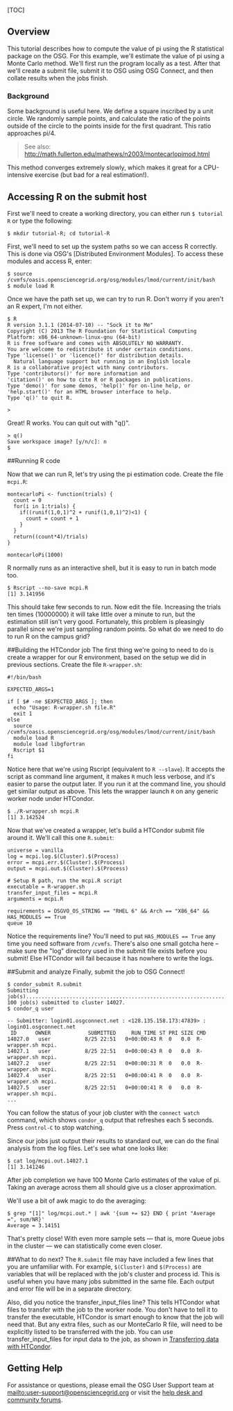 [title]: - "Calcuating Pi using R"
[TOC]


## Overview
This tutorial describes how to compute the value of pi using the R statistical package on the OSG. For this example, we'll estimate the value of pi using a Monte Carlo method. We'll first run the program locally as a test.  After that we'll create a submit file, submit it to OSG using OSG Connect, and then collate results when the jobs finish.

### Background
Some background is useful here. We define a square inscribed by a unit circle. We randomly sample points, and calculate the ratio of the points outside of the circle to the points inside for the first quadrant. This ratio approaches pi/4.

> See also: http://math.fullerton.edu/mathews/n2003/montecarlopimod.html

This method converges extremely slowly, which makes it great for a CPU-intensive exercise (but bad for a real estimation!).

## Accessing R on the submit host
First we'll need to create a working directory, you can either run `$ tutorial R` or type the following:

	$ mkdir tutorial-R; cd tutorial-R

First, we'll need to set up the system paths so we can access R correctly. This is done via OSG's [Distributed Environment Modules]. To access these modules and access R, enter:

	$ source /cvmfs/oasis.opensciencegrid.org/osg/modules/lmod/current/init/bash
	$ module load R
	

Once we have the path set up, we can try to run R. Don't worry if you aren't an R expert, I'm not either.

	$ R
	R version 3.1.1 (2014-07-10) -- "Sock it to Me"
	Copyright (C) 2013 The R Foundation for Statistical Computing
	Platform: x86_64-unknown-linux-gnu (64-bit)
	R is free software and comes with ABSOLUTELY NO WARRANTY.
	You are welcome to redistribute it under certain conditions.
	Type 'license()' or 'licence()' for distribution details.
	  Natural language support but running in an English locale
	R is a collaborative project with many contributors.
	Type 'contributors()' for more information and
	'citation()' on how to cite R or R packages in publications.
	Type 'demo()' for some demos, 'help()' for on-line help, or
	'help.start()' for an HTML browser interface to help.
	Type 'q()' to quit R.
		 
	>

Great! R works. You can quit out with "q()". 

	> q()
	Save workspace image? [y/n/c]: n
	$

##Running R code

Now that we can run R, let's try using the pi estimation code. Create the file `mcpi.R`:

	montecarloPi <- function(trials) {
	  count = 0
	  for(i in 1:trials) {
	    if((runif(1,0,1)^2 + runif(1,0,1)^2)<1) {
	      count = count + 1
	    }
	  }
	  return((count*4)/trials)
	}
	
	montecarloPi(1000)

R normally runs as an interactive shell, but it is easy to run in batch mode too.

	$ Rscript --no-save mcpi.R
	[1] 3.141956

This should take few seconds to run. Now edit the file. Increasing the trials ten times (10000000) it will take little over a minute to run, but the estimation still isn't very good. Fortunately, this problem is pleasingly parallel since we're just sampling random points. So what do we need to do to run R on the campus grid?

##Building the HTCondor job
The first thing we're going to need to do is create a wrapper for our R environment, based on the setup we did in previous sections. Create the file `R-wrapper.sh`:

	#!/bin/bash
	 
	EXPECTED_ARGS=1
	 
	if [ $# -ne $EXPECTED_ARGS ]; then
	  echo "Usage: R-wrapper.sh file.R"
	  exit 1
	else
	  source /cvmfs/oasis.opensciencegrid.org/osg/modules/lmod/current/init/bash
	  module load R
	  module load libgfortran
	  Rscript $1
	fi

Notice here that we're using Rscript (equivalent to `R --slave`). It accepts the script as command line argument, it makes `R` much less verbose, and it's easier to parse the output later. If you run it at the command line, you should get similar output as above. This lets the wrapper launch `R` on any generic worker node under HTCondor.

	$ ./R-wrapper.sh mcpi.R
	[1] 3.142524

Now that we've created a wrapper, let's build a HTCondor submit file around it. We'll call this one `R.submit`:

	universe = vanilla
	log = mcpi.log.$(Cluster).$(Process)
	error = mcpi.err.$(Cluster).$(Process)
	output = mcpi.out.$(Cluster).$(Process)
		 
	# Setup R path, run the mcpi.R script
	executable = R-wrapper.sh
	transfer_input_files = mcpi.R
	arguments = mcpi.R
		 
	requirements = OSGVO_OS_STRING == "RHEL 6" && Arch == "X86_64" && HAS_MODULES == True
	queue 10 

Notice the requirements line? You'll need to put `HAS_MODULES == True` any time you need software from `/cvmfs`. There's also one small gotcha here – make sure the "log" directory used in the submit file exists before you submit! Else HTCondor will fail because it has nowhere to write the logs.

##Submit and analyze
Finally, submit the job to OSG Connect!

	$ condor_submit R.submit
	Submitting job(s)....................................................................................................
	100 job(s) submitted to cluster 14027.
	$ condor_q user
	 
	-- Submitter: login01.osgconnect.net : <128.135.158.173:47839> : login01.osgconnect.net
	 ID      OWNER            SUBMITTED     RUN_TIME ST PRI SIZE CMD
	14027.0   user           8/25 22:51   0+00:00:43 R  0   0.0  R-wrapper.sh mcpi.
	14027.1   user           8/25 22:51   0+00:00:43 R  0   0.0  R-wrapper.sh mcpi.
	14027.2   user           8/25 22:51   0+00:00:31 R  0   0.0  R-wrapper.sh mcpi.
	14027.4   user           8/25 22:51   0+00:00:41 R  0   0.0  R-wrapper.sh mcpi.
	14027.5   user           8/25 22:51   0+00:00:41 R  0   0.0  R-wrapper.sh mcpi.
	...

You can follow the status of your job cluster with the `connect watch` command, which shows `condor_q` output that refreshes each 5 seconds.  Press `control-C` to stop watching.

Since our jobs just output their results to standard out, we can do the final analysis from the log files. Let's see what one looks like:

	$ cat log/mcpi.out.14027.1
	[1] 3.141246

After job completion we have 100 Monte Carlo estimates of the value of pi. Taking an average across them all should give us a closer approximation.

We'll use a bit of awk magic to do the averaging:

	$ grep "[1]" log/mcpi.out.* | awk '{sum += $2} END { print "Average =", sum/NR}'
	Average = 3.14151

That's pretty close! With even more sample sets — that is, more Queue jobs in the cluster — we can statistically come even closer.

##What to do next?
The `R.submit` file may have included a few lines that you are unfamiliar with.  For example, `$(Cluster)` and `$(Process)` are variables that will be replaced with the job's cluster and process id.  This is useful when you have many jobs submitted in the same file.  Each output and error file will be in a separate directory.

Also, did you notice the transfer_input_files line?  This tells HTCondor what files to transfer with the job to the worker node.  You don't have to tell it to transfer the executable, HTCondor is smart enough to know that the job will need that.  But any extra files, such as our MonteCarlo R file, will need to be explicitly listed to be transferred with the job.  You can use transfer_input_files for input data to the job, as shown in [Transferring data with HTCondor](https://github.com/OSGConnect/tutorial-htcondor_transfer).

## Getting Help
For assistance or questions, please email the OSG User Support team  at <mailto:user-support@opensciencegrid.org> or visit the [help desk and community forums](http://support.opensciencegrid.org).
